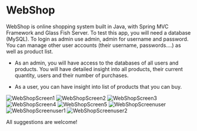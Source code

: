 # WebShop
WebShop is online shopping system built in Java, with Spring MVC Framework and Glass Fish Server. To test this app, you will need a database (MySQL).
To login as admin use admin, admin for username and password. You can manage other user accounts (their username, passwords....) as well as product list.
* As an admin, you will have access to the databases of all users and products. You will have detailed insight into all products, their current quantity, users and their number of purchases.

* As a user, you can have insight into list of products that you can buy.

![WebShopScreen1](https://s32.postimg.org/syfa3wi91/webshop1.jpg)
![WebShopScreen2](https://s31.postimg.org/u3cid304r/webshop2.jpg)
![WebShopScreen3](https://s31.postimg.org/prllyyo63/webshop3.jpg)
![WebShopScreen4](https://s32.postimg.org/o5yfqvws5/webshop4.jpg)
![WebShopScreen5](https://s32.postimg.org/mg6xcmvpx/webshop5.jpg)
![WebShopScreenuser](https://s31.postimg.org/92dxc1ei3/webshop22.jpg)
![WebShopScreenuser1](https://s31.postimg.org/x7emtqysr/webshop6.jpg)
![WebShopScreenuser2](https://s32.postimg.org/ixp6vo5wl/webshop7.jpg)

All suggestions are welcome!
